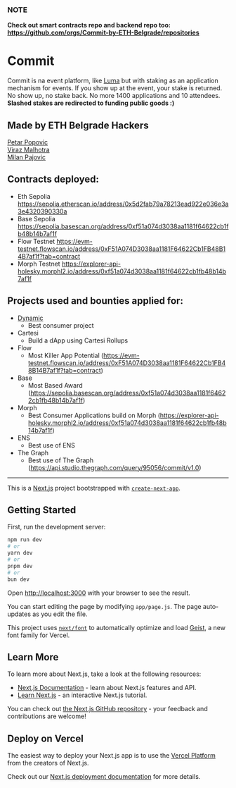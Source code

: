 ### NOTE
**Check out smart contracts repo and backend repo too: https://github.com/orgs/Commit-by-ETH-Belgrade/repositories**

# Commit
Commit is na event platform, like [Luma](https://lu.ma/home) but with staking as an application mechanism for events. If you show up at the event, your stake is returned. No show up, no stake back. No more 1400 applications and 10 attendees. <b>Slashed stakes are redirected to funding public goods :)</b>

## Made by ETH Belgrade Hackers
[Petar Popovic](https://x.com/0xdevelopera)
<br />
[Viraz Malhotra](https://x.com/Viraz04)
<br />
[Milan Pajovic](https://x.com/PajovicMilan)

## Contracts deployed:
- Eth Sepolia https://sepolia.etherscan.io/address/0x5d2fab79a78213ead922e036e3a3e4320390330a
- Base Sepolia https://sepolia.basescan.org/address/0xf51a074d3038aa1181f64622cb1fb48b14b7af1f
- Flow Testnet https://evm-testnet.flowscan.io/address/0xF51A074D3038aa1181F64622Cb1FB48B14B7af1f?tab=contract
- Morph Testnet https://explorer-api-holesky.morphl2.io/address/0xf51a074d3038aa1181f64622cb1fb48b14b7af1f

## Projects used and bounties applied for:

- [Dynamic](dynamix.xyz)
    - Best consumer project
- Cartesi
    - Build a dApp using Cartesi Rollups
- Flow
    - Most Killer App Potential (https://evm-testnet.flowscan.io/address/0xF51A074D3038aa1181F64622Cb1FB48B14B7af1f?tab=contract)
- Base
    - Most Based Award (https://sepolia.basescan.org/address/0xf51a074d3038aa1181f64622cb1fb48b14b7af1f)
- Morph
    - Best Consumer Applications build on Morph (https://explorer-api-holesky.morphl2.io/address/0xf51a074d3038aa1181f64622cb1fb48b14b7af1f)
- ENS
    - Best use of ENS
- The Graph
    - Best use of The Graph (https://api.studio.thegraph.com/query/95056/commit/v1.0)

------


This is a [Next.js](https://nextjs.org) project bootstrapped with [`create-next-app`](https://github.com/vercel/next.js/tree/canary/packages/create-next-app).

## Getting Started

First, run the development server:

```bash
npm run dev
# or
yarn dev
# or
pnpm dev
# or
bun dev
```

Open [http://localhost:3000](http://localhost:3000) with your browser to see the result.

You can start editing the page by modifying `app/page.js`. The page auto-updates as you edit the file.

This project uses [`next/font`](https://nextjs.org/docs/app/building-your-application/optimizing/fonts) to automatically optimize and load [Geist](https://vercel.com/font), a new font family for Vercel.

## Learn More

To learn more about Next.js, take a look at the following resources:

- [Next.js Documentation](https://nextjs.org/docs) - learn about Next.js features and API.
- [Learn Next.js](https://nextjs.org/learn) - an interactive Next.js tutorial.

You can check out [the Next.js GitHub repository](https://github.com/vercel/next.js) - your feedback and contributions are welcome!

## Deploy on Vercel

The easiest way to deploy your Next.js app is to use the [Vercel Platform](https://vercel.com/new?utm_medium=default-template&filter=next.js&utm_source=create-next-app&utm_campaign=create-next-app-readme) from the creators of Next.js.

Check out our [Next.js deployment documentation](https://nextjs.org/docs/app/building-your-application/deploying) for more details.
